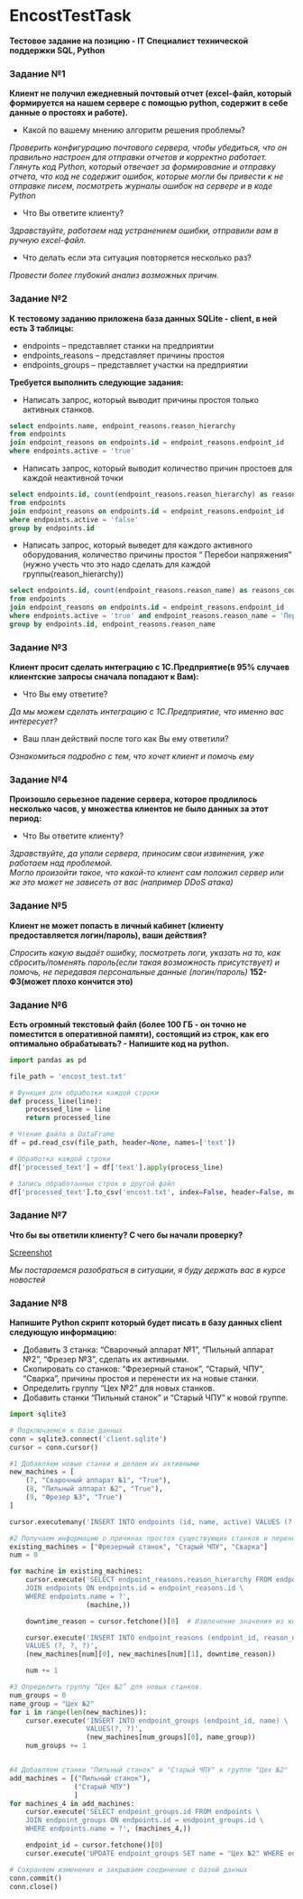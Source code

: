 # EncostTestTask
**Тестовое задание на позицию - IT Специалист технической поддержки SQL, Python**

### Задание №1

**Клиент не получил ежедневный почтовый отчет (excel-файл, который формируется на нашем сервере с помощью python, содержит в себе данные о простоях и работе).**

- Какой по вашему мнению алгоритм решения проблемы?

*Проверить конфигурацию почтового сервера, чтобы убедиться, что он правильно настроен для отправки отчетов и корректно работает. Глянуть код Python, который отвечает за формирование и отправку отчета, что код не содержит ошибок, которые могли бы привести к не отправке писем, посмотреть журналы ошибок на сервере и в коде Python*

- Что Вы ответите клиенту?
  
*Здравствуйте, работаем над устранением ошибки, отправили вам в ручную excel-файл.*

- Что делать если эта ситуация повторяется несколько раз?
  
*Провести более глубокий анализ возможных причин.*

### Задание №2

**К тестовому заданию приложена база данных SQLite - client, в ней есть 3 таблицы:**

- endpoints – представляет станки на предприятии
- endpoints_reasons – представляет причины простоя
- endpoints_groups – представляет участки на предприятии

**Требуется выполнить следующие задания:**

- Написать запрос, который выводит причины простоя только активных станков.
```SQL
select endpoints.name, endpoint_reasons.reason_hierarchy 
from endpoints
join endpoint_reasons on endpoints.id = endpoint_reasons.endpoint_id
where endpoints.active = 'true'
```

- Написать запрос, который выводит количество причин простоев для каждой неактивной точки
```SQL
select endpoints.id, count(endpoint_reasons.reason_hierarchy) as reasons_count
from endpoints
join endpoint_reasons on endpoints.id = endpoint_reasons.endpoint_id
where endpoints.active = 'false'
group by endpoints.id
```

- Написать запрос, который выведет для каждого активного оборудования, количество причины простоя “ Перебои напряжения” (нужно учесть что это надо сделать для каждой группы(reason_hierarchy))
```SQL
select endpoints.id, count(endpoint_reasons.reason_name) as reasons_count
from endpoints
join endpoint_reasons on endpoints.id = endpoint_reasons.endpoint_id
where endpoints.active = 'true' and endpoint_reasons.reason_name = 'Перебои напряжения'
group by endpoints.id, endpoint_reasons.reason_name
```

### Задание №3

**Клиент просит сделать интеграцию с 1С.Предприятие(в 95% случаев клиентские запросы сначала попадают к Вам):**

- Что Вы ему ответите?

*Да мы можем сделать интеграцию с 1С.Предприятие, что именно вас интересует?*

- Ваш план действий после того как Вы ему ответили?

*Ознакомиться подробно с тем, что хочет клиент и помочь ему*

### Задание №4

**Произошло серьезное падение сервера, которое продлилось несколько часов, у множества клиентов не было данных за этот период:**

- Что Вы ответите клиенту?

*Здравствуйте, да упали сервера, приносим свои извинения, уже работаем над проблемой.  
Могло произойти такое, что какой-то клиент сам положил сервер или же это может не зависеть от вас (например DDoS атака)*

### Задание №5

**Клиент не может попасть в личный кабинет (клиенту предоставляется логин/пароль), ваши действия?**

*Спросить какую выдаёт ошибку, посмотреть логи, указать на то, как сбросить/поменять пароль(если такая возможность присутствует) и помочь, не передавая персональные данные (логин/пароль)* 
**152-ФЗ(может плохо кончится это)**

### Задание №6

**Есть огромный текстовый файл (более 100 ГБ - он точно не поместится в оперативной памяти), состоящий из строк, как его оптимально обрабатывать? - Напишите код на python.**
```python
import pandas as pd

file_path = 'encost_test.txt'

# Функция для обработки каждой строки
def process_line(line):
    processed_line = line
    return processed_line

# Чтение файла в DataFrame
df = pd.read_csv(file_path, header=None, names=['text'])

# Обработка каждой строки
df['processed_text'] = df['text'].apply(process_line)

# Запись обработанных строк в другой файл
df['processed_text'].to_csv('encost.txt', index=False, header=False, mode='a')
```

### Задание №7

**Что бы вы ответили клиенту? С чего бы начали проверку?**

[Screenshot](https://github.com/Fanerkaa/png/blob/main/encost.png)

*Мы постараемся разобраться в ситуации, я буду держать вас в курсе новостей*

### Задание №8

**Напишите Python скрипт который будет писать в базу данных client следующую информацию:**
- Добавить 3 станка: “Сварочный аппарат №1”, “Пильный аппарат №2”, “Фрезер №3”, сделать их активными.
- Скопировать со станков: “Фрезерный станок”, “Старый, ЧПУ”, “Сварка”, причины простоя и перенести их на новые станки.
- Определить группу “Цех №2” для новых станков.
- Добавить станки “Пильный станок” и “Старый ЧПУ” к новой группе.

```python
import sqlite3

# Подключаемся к базе данных
conn = sqlite3.connect('client.sqlite')
cursor = conn.cursor()

#1 Добавляем новые станки и делаем их активными
new_machines = [
    (7, "Сварочный аппарат №1", "True"),
    (8, "Пильный аппарат №2", "True"),
    (9, "Фрезер №3", "True")
]

cursor.executemany('INSERT INTO endpoints (id, name, active) VALUES (?, ?, ?)', new_machines,)

#2 Получаем информацию о причинах простоя существующих станков и переносим их на новые станки
existing_machines = ["Фрезерный станок", "Старый ЧПУ", "Сварка"]
num = 0

for machine in existing_machines:
    cursor.execute('SELECT endpoint_reasons.reason_hierarchy FROM endpoint_reasons \
    JOIN endpoints ON endpoints.id = endpoint_reasons.id \
    WHERE endpoints.name = ?',
                   (machine,))

    downtime_reason = cursor.fetchone()[0]  # Извлечение значения из кортежа

    cursor.execute('INSERT INTO endpoint_reasons (endpoint_id, reason_name, reason_hierarchy) \
    VALUES (?, ?, ?)',
    (new_machines[num][0], new_machines[num][1], downtime_reason))

    num += 1

#3 Определить группу “Цех №2” для новых станков.
num_groups = 0
name_group = "Цех №2"
for i in range(len(new_machines)):
    cursor.execute('INSERT INTO endpoint_groups (endpoint_id, name) \
                   VALUES(?, ?)',
                   (new_machines[num_groups][0], name_group))
    num_groups += 1


#4 Добавляем станки "Пильный станок" и "Старый ЧПУ" к группе "Цех №2"
add_machines = [("Пильный станок"),
                ("Старый ЧПУ")
                ]
for machines_4 in add_machines:
    cursor.execute('SELECT endpoint_groups.id FROM endpoints \
    JOIN endpoint_groups ON endpoints.id = endpoint_groups.id \
    WHERE endpoints.name = ?', (machines_4,))

    endpoint_id = cursor.fetchone()[0]
    cursor.execute('UPDATE endpoint_groups SET name = "Цех №2" WHERE endpoint_id = ?', (endpoint_id,))

# Сохраняем изменения и закрываем соединение с базой данных
conn.commit()
conn.close()
```




